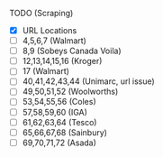 TODO (Scraping)
- [x] URL Locations
- [ ] 4,5,6,7 (Walmart)
- [ ] 8,9 (Sobeys Canada Voila)
- [ ] 12,13,14,15,16 (Kroger)
- [ ] 17 (Walmart)
- [ ] 40,41,42,43,44 (Unimarc, url issue)
- [ ] 49,50,51,52 (Woolworths)
- [ ] 53,54,55,56 (Coles)
- [ ] 57,58,59,60 (IGA)
- [ ] 61,62,63,64 (Tesco)
- [ ] 65,66,67,68 (Sainbury)
- [ ] 69,70,71,72 (Asada)
